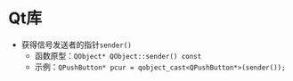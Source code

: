 # Qt库


- 获得信号发送者的指针`sender()`
    - 函数原型：`QObject* QObject::sender() const`
    - 示例：`QPushButton* pcur = qobject_cast<QPushButton*>(sender());`

